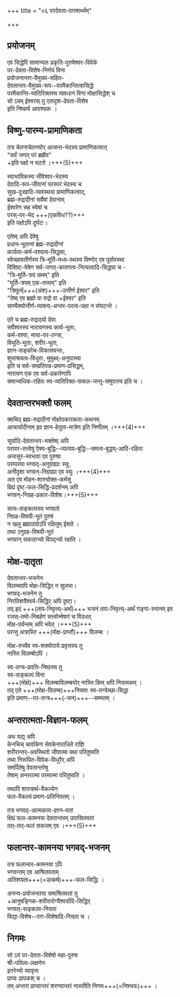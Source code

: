 +++
title = "०६ परदेवता-पारमार्थ्यम्"

+++

## प्रयोजनम्
एवं सिद्धेपि सामान्यतः प्रकृति-पुरुषेश्वर-विवेके  
पर-देवता-विशेष-निर्णयं विना  
प्रयोजनान्तर-वैमुख्य-सहित-  
देवतान्तर-वैमुख्य-रूप--परमैकान्तित्वासिद्धेः  
परमैकान्ति-व्यतिरिक्तस्य व्यवधानं विना मोक्षासिद्धेश् च  
सो ऽयम् ईश्वरस् तु एतादृश-देवता-विशेष  
इति निष्कर्ष आवश्यकः ।

## विष्णु-पारम्य-प्रामाणिकता
तत्र चेतनाचेतनयोर् अत्यन्त-भेदस्य प्रामाणिकत्वात्  
"सर्वं जगत् परं ब्रह्मैव"  
+इति पक्षो न घटते ।+++(5)+++  

स्वाभाविकस्य जीवेश्वर-भेदस्य  
देवादि-रूप-जीवानां परस्परं भेदस्य च  
सुख-दुःखादि-व्यवस्थया प्रामाणिकत्वाद्,  
ब्रह्म-रुद्रादीनां सर्वेषां देवानाम्  
ईश्वरेण सह स्वेषां च  
परस्-पर-भेद +++(एकविध??)+++  
इति पक्षोऽपि दुर्घटः। 

एतेष्व् अपि देवेषु  
प्रधान-भूतानां ब्रह्म-रुद्रादीनां  
कार्यत्व-कर्म-वश्यत्व-सिद्ध्या,  
स्वेच्छावतीर्णस्य त्रि-मूर्ति-मध्य-स्थस्य विष्णोर् एव पूर्वावस्था  
विशिष्ट-वेषेण सर्व-जगत्-कारणत्व-नित्यत्वादि-सिद्ध्या च -  
"त्रि-मूर्ति-त्रयं समम्" इति  
"मूर्ति-त्रयम् एक-तत्त्वम्" इति  
"त्रिमूर्त्य्+++(अंश)+++-उत्तीर्ण ईश्वर" इति  
"तेष्व् एव ब्रह्मो वा रुद्रो वा +ईश्वर" इति  
साम्यैक्योत्तीर्ण-व्यक्त्य्-अन्तर-परत्व-पक्षा न संघटन्ते ।

एते च ब्रह्म-रुद्रादयो देवाः  
सर्वेश्वरस्य नारायणस्य कार्य-भूताः,  
कर्म-वश्या, माया-पर-तन्त्रा,  
विभूति-भूताः, शरीर-भूता,  
ज्ञान-सङ्कोच-विकासवन्तः,  
शुभाश्रयत्व-विधुराः, मुमुक्ष्व्-अनुपास्या  
इति च सर्व-सम्प्रतिपन्न-प्रमाण-प्रसिद्धम्,  
नारायण एक एव सर्व-प्रकारेणापि  
समाभ्यधिक-रहितः स्व-व्यतिरिक्त-सकल-जन्तु-समुपास्य इति च ।

## देवतान्तरभक्तौ फलम्
क्वचिद् ब्रह्म-रुद्रादीनां मोक्षोपकारकता-कथनम्  
आचार्यादीनाम् इव ज्ञान-हेतुता-मात्रेण इति निर्णीतम् ।+++(4)+++  

सूर्यादि-देवतान्तर-भक्तेष्व् अपि  
परावर-तत्त्वेषु ऐक्य-बुद्धि--व्यत्यय-बुद्धि--समत्व-बुद्ध्य्-आदि-रहिता  
अनासुर-स्वभावा एव पुरुषाः  
परम्परया भगवद्-अनुग्राह्याः स्युः,  
अनीदृशा भगवन्-निग्राह्या एव स्युः ।+++(4)+++  
अत एव मोहन-शास्त्रोक्त-कर्मसु  
क्षिप्रं दृष्ट-फल-सिद्धि-प्रदर्शनम् अपि  
भगवन्-निग्रह-प्रकार-विशेषः।+++(5)+++ 

सत्य-सङ्कल्पस्य भगवतो  
निग्रह-विषयी-भूतं पुरुषं  
न खलु ब्रह्मादयोऽपि रक्षितुम् ईशते ।  
तथा ऽनुग्रह-विषयी-भूतं  
भगवान् सकलाभ्यो विपद्भ्यो रक्षति ।

## मोक्ष-दातृता
देवतान्तर-भजनेन  
विलम्ब्यापि मोक्ष-सिद्धिर् न सुलभा।  
भगवद्-भजनेन तु  
निरतिशयैश्वर्य-सिद्धिर् अपि दृष्टा।  
तद् इदं +++(ताप-निवृत्त्य्-अर्थं)+++ भजनं ताप-निवृत्त्य्-अर्थं गङ्गा-स्नानम् इव  
रजस्-तमो-निबर्हणं सत्त्वोन्मेषणं च विदधत्  
मोक्ष-पर्यन्तम् अपि भवेत् ।+++(5)+++  
परन्तु अत्रास्ति +++(मोक्ष-प्राप्तौ)+++ विलम्बः । 

मोक्ष-रुच्यैव स्व-शक्योपाये प्रवृत्तस्य तु  
नास्ति विलम्बोऽपि ।  

स्व-तन्त्र-प्रपत्ति-निष्ठस्य तु  
स्व-सङ्कल्पं विना   
+++(मोक्षे)+++ विलम्बाविलम्बयोर् नास्ति किम् अपि नियामकम् ।  
तद् एते +++(मोक्ष-विलम्ब)+++नियमाः स्व-तन्त्रेच्छा-सिद्धा  
इति प्रमाण--पर-तन्त्र+++(-जन)+++--सम्मतम् ।

## अन्तरात्मता-विज्ञान-फलम्
अथ यद्य् अपि  
केनचिच् चार्वाकेण सेवकेनाराधिते राज्ञि  
शरीरान्तर्-अवस्थितो जीवात्मा यथा परितुष्यति  
तथा निरूपित-विवेक-विधुरैर् अपि  
समर्पितेषु देवतान्तरेषु  
तेषाम् अन्तरात्मा परमात्मा परितुष्यति । 

तथापि शास्त्रार्थ-वैकल्येन  
फल-वैकल्यं प्रमाण-प्रतिनियतम् ।  

तत्र भगवद्-आत्मकत्व-ज्ञान-वतां  
क्षिप्रं फल-कामनया देवतान्तरम् उपासितवतां  
तत्-तत्-फलं सकलम् एव ।+++(5)+++ 

## फलान्तर-कामनया भगवद्-भजनम्
तत्र फलान्तर-कामनया ऽपि  
भगवन्तम् एव आश्रितवताम्  
अतिशयता+++(=उत्कर्ष)+++-फल-सिद्धिः ।  

अनन्य-प्रयोजनतया समाश्रितवतां तु  
+आनुषङ्गिक-शरीरारोग्यैश्वर्यादि-सिद्धिर्  
भगवत्-सङ्कल्प-नियता  
विद्या-विशेष--राग-विशेषादि-नियता च ।

## निगमः
सो ऽयं पर-देवता-विशेषो महा-पुरुषः  
श्री-पतित्व-लक्षणेन  
इतरेभ्यो व्यावृत्तः  
प्राप्यः प्रापकश् च ।  
तम् अन्तरा प्राप्यान्तरं शरण्यान्तरं नास्तीति निगमः+++(=निश्चयः)+++ ।

